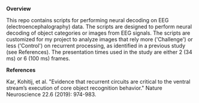 **Overview**

This repo contains scripts for performing neural decoding on EEG (electroencephalography) data. The  scripts are designed to perform neural decoding of object categories or images 
from EEG signals. The scripts are customized for my project to analyze images that rely more ('Challenge') or less ('Control') on recurrent processing, as identified in a previous study 
(see References). The presentation times used in the study are either 2 (34 ms) or 6 (100 ms) frames.


**References**

Kar, Kohitij, et al. "Evidence that recurrent circuits are critical to the ventral stream’s execution of core object recognition behavior." Nature Neuroscience 22.6 (2019): 974-983.

